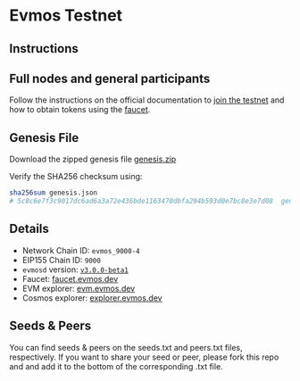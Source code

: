 # Evmos Testnet

## Instructions

## Full nodes and general participants

Follow the instructions on the official documentation to [join the testnet](https://evmos.dev/validators/testnet.html) and how to obtain tokens using the [faucet](https://evmos.dev/developers/faucet.html).

## Genesis File

Download the zipped genesis file [genesis.zip](https://archive.evmos.dev/evmos_9000-4/genesis.json)

Verify the SHA256 checksum using:

```bash
sha256sum genesis.json
# 5c8c6e7f3c9017dc6ad6a3a72e436bde1163470dbfa294b593d0e7bc8e3e7d08  genesis.json
```

## Details

- Network Chain ID: `evmos_9000-4`
- EIP155 Chain ID: `9000`
- `evmosd` version: [`v3.0.0-beta1`](https://github.com/tharsis/evmos/releases)
- Faucet: [faucet.evmos.dev](https://faucet.evmos.dev)
- EVM explorer: [evm.evmos.dev](https://evm.evmos.dev)
- Cosmos explorer: [explorer.evmos.dev](https://explorer.evmos.dev)

## Seeds & Peers

You can find seeds & peers on the seeds.txt and peers.txt files, respectively. If you want to share your seed or peer, please fork this repo and and add it to the bottom of the corresponding .txt file.
